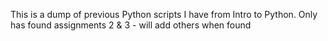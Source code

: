This is a dump of previous Python scripts I have from Intro to Python.
Only has found assignments 2 & 3 - will add others when found
